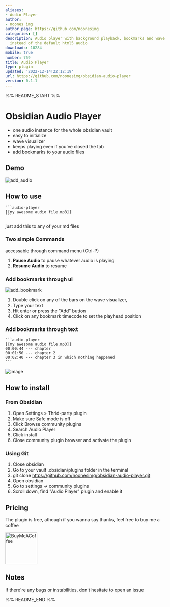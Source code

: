 ```yaml
---
aliases:
- Audio Player
author:
- noones img
author_page: https://github.com/noonesimg
categories: []
description: Audio player with background playback, bookmarks and wave visualiser
  instead of the default html5 audio
downloads: 10284
mobile: true
number: 759
title: Audio Player
type: plugin
updated: '2022-12-14T22:12:19'
url: https://github.com/noonesimg/obsidian-audio-player
version: 0.1.1
---
```


%% README_START %%

# Obsidian Audio Player

- one audio instance for the whole obsidian vault
- easy to initialize
- wave visualizer 
- keeps playing even if you've closed the tab
- add bookmarks to your audio files

## Demo
![add_audio](https://user-images.githubusercontent.com/117757392/201384119-fa94f5bc-dc8f-4e03-8822-0f8948aa52dd.gif)

## How to use
~~~
```audio-player
[[my awesome audio file.mp3]]
```
~~~
just add this to any of your md files

### Two simple Commands
accessable through command menu (Ctrl-P)

1. **Pause Audio** to pause whatever audio is playing
2. **Resume Audio** to resume 

### Add bookmarks through ui
![add_bookmark](https://user-images.githubusercontent.com/117757392/201384274-14831e0b-458e-4a01-9869-34f34ad628cc.gif)

1. Double click on any of the bars on the wave visualizer, 
2. Type your text
3. Hit enter or press the "Add" button
4. Click on any bookmark timecode to set the playhead position

### Add bookmarks through text
~~~
```audio-player
[[my awesome audio file.mp3]]
00:00:44 --- chapter
00:01:50 --- chapter 2 
00:02:40 --- chapter 3 in which nothing happened
```
~~~
![image](https://user-images.githubusercontent.com/117757392/201384550-33aa7f25-cadc-4ce5-a846-24d87bd7a05d.png)


## How to install

### From Obsidian

1. Open Settings > Thrid-party plugin
2. Make sure Safe mode is off
3. Click Browse community plugins
4. Search Audio Player
5. Click install
6. Close community plugin browser and activate the plugin

### Using Git

1. Close obsidian
2. Go to your vault .obsidian/plugins folder in the terminal
3. git clone https://github.com/noonesimg/obsidian-audio-player.git
4. Open obsidian
5. Go to settings -> community plugins
6. Scroll down, find "Audio Player" plugin and enable it


## Pricing
The plugin is free, athough if you wanna say thanks, feel free to buy me a coffee

[<img src="https://cdn.buymeacoffee.com/buttons/v2/default-yellow.png" alt="BuyMeACoffee" width="100">](https://www.buymeacoffee.com/noonesimg)


## Notes 
If there're any bugs or instabilities, don't hesitate to open an issue 


%% README_END %%